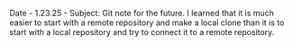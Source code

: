 Date - 1.23.25 - Subject: Git note for the future. I learned that it is much easier to start with a remote repository and make a local clone than it is to start with a local repository and try to connect it to a remote repository.


